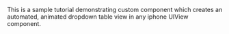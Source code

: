 This is a sample tutorial demonstrating custom component which creates an automated, animated dropdown table view in any iphone UIView component.